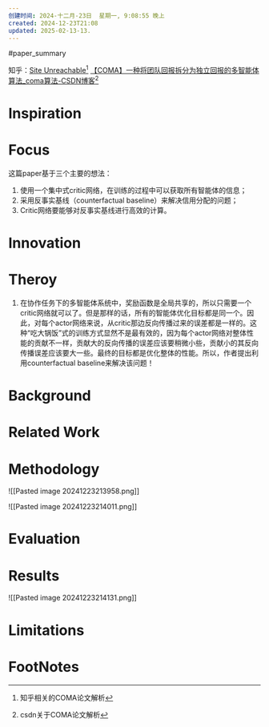 ```yaml
---
创建时间: 2024-十二月-23日  星期一, 9:08:55 晚上
created: 2024-12-23T21:08
updated: 2025-02-13-13.
---
```

#paper_summary 

知乎：[Site Unreachable](https://zhuanlan.zhihu.com/p/361648110)[^1]
[【COMA】一种将团队回报拆分为独立回报的多智能体算法\_coma算法-CSDN博客](https://blog.csdn.net/qq_38638132/article/details/114396018)[^2]
# Inspiration



# Focus
这篇paper基于三个主要的想法：

1. 使用一个集中式critic网络，在训练的过程中可以获取所有智能体的信息；
2. 采用反事实基线（counterfactual baseline）来解决信用分配的问题； 
3. Critic网络要能够对反事实基线进行高效的计算。


# Innovation



# Theroy
1. 在协作任务下的多智能体系统中，奖励函数是全局共享的，所以只需要一个critic网络就可以了。但是那样的话，所有的智能体优化目标都是同一个。因此，对每个actor网络来说，从critic那边反向传播过来的误差都是一样的。这种“吃大锅饭”式的训练方式显然不是最有效的，因为每个actor网络对整体性能的贡献不一样，贡献大的反向传播的误差应该要稍微小些，贡献小的其反向传播误差应该要大一些。最终的目标都是优化整体的性能。所以，作者提出利用counterfactual baseline来解决该问题！


# Background



# Related Work




# Methodology
![[Pasted image 20241223213958.png]]

![[Pasted image 20241223214011.png]]
# Evaluation



# Results
![[Pasted image 20241223214131.png]]


# Limitations


# FootNotes

[^1]: 知乎相关的COMA论文解析
[^2]: csdn关于COMA论文解析